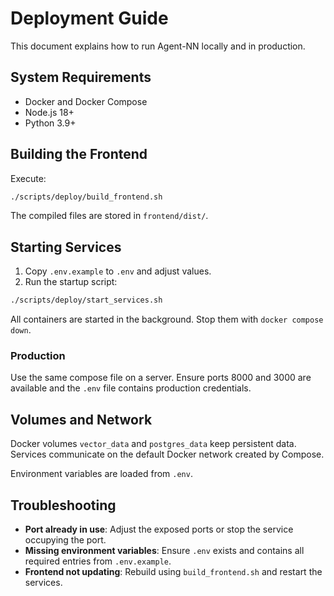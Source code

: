 # Deployment Guide

This document explains how to run Agent-NN locally and in production.

## System Requirements

- Docker and Docker Compose
- Node.js 18+
- Python 3.9+

## Building the Frontend

Execute:

```bash
./scripts/deploy/build_frontend.sh
```

The compiled files are stored in `frontend/dist/`.

## Starting Services

1. Copy `.env.example` to `.env` and adjust values.
2. Run the startup script:

```bash
./scripts/deploy/start_services.sh
```

All containers are started in the background. Stop them with `docker compose down`.

### Production

Use the same compose file on a server. Ensure ports 8000 and 3000 are available and the `.env` file contains production credentials.

## Volumes and Network

Docker volumes `vector_data` and `postgres_data` keep persistent data. Services communicate on the default Docker network created by Compose.

Environment variables are loaded from `.env`.

## Troubleshooting

- **Port already in use**: Adjust the exposed ports or stop the service occupying the port.
- **Missing environment variables**: Ensure `.env` exists and contains all required entries from `.env.example`.
- **Frontend not updating**: Rebuild using `build_frontend.sh` and restart the services.

